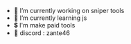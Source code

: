 
- 🔭 I’m currently working on sniper tools
- 🌱 I’m currently learning js
- 💲 I'm make paid tools
- 👀 discord : zante46
